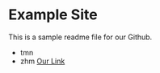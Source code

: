 # Example Site 
This is a sample readme file for our Github.
* tmn
* zhm
[Our Link](https://github.com)
